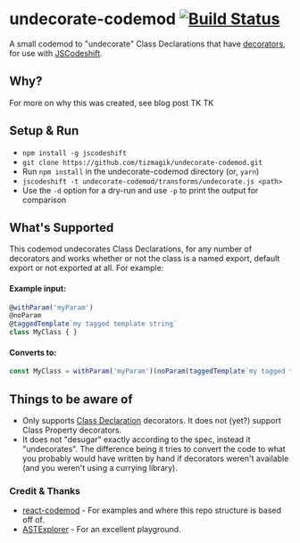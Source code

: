 # undecorate-codemod [![Build Status](https://travis-ci.org/tizmagik/undecorate-codemod.svg)](https://travis-ci.org/tizmagik/undecorate-codemod)

A small codemod to "undecorate" Class Declarations that have [decorators](https://github.com/wycats/javascript-decorators), for use with [JSCodeshift](https://github.com/facebook/jscodeshift).

## Why?

For more on why this was created, see blog post TK TK

## Setup & Run

  * `npm install -g jscodeshift`
  * `git clone https://github.com/tizmagik/undecorate-codemod.git`
  * Run `npm install` in the undecorate-codemod directory (or, `yarn`)
  * `jscodeshift -t undecorate-codemod/transforms/undecorate.js <path>`
  * Use the `-d` option for a dry-run and use `-p` to print the output
    for comparison

## What's Supported

This codemod undecorates Class Declarations, for any number of decorators and works whether or not the class is a named export, default export or not exported at all. For example:

#### Example input:

```js
@withParam('myParam')
@noParam
@taggedTemplate`my tagged template string`
class MyClass { }
```

#### Converts to:

```js
const MyClass = withParam('myParam')(noParam(taggedTemplate`my tagged template string`(class MyClass { })));
```

## Things to be aware of

- Only supports [Class Declaration](https://github.com/wycats/javascript-decorators#class-declaration) decorators. It does not (yet?) support Class Property decorators.
- It does not "desugar" exactly according to the spec, instead it "undecorates". The difference being it tries to convert the code to what you probably would have written by hand if decorators weren't available (and you weren't using a currying library).

### Credit & Thanks

- [react-codemod](https://github.com/reactjs/react-codemod) - For examples and where this repo structure is based off of.
- [ASTExplorer](https://astexplorer.net) - For an excellent playground.
